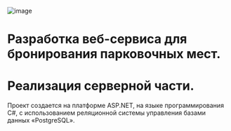![image](https://github.com/maroze/academic_credentials/assets/91451262/7d3b3d1b-2451-4c98-b9bd-67cb74c1bb61)

# Разработка веб-сервиса для бронирования парковочных мест. 
# Реализация серверной части.
Проект создается на платформе ASP.NET, на языке программирования C#, с использованием реляционной системы управления базами данных «PostgreSQL». 
